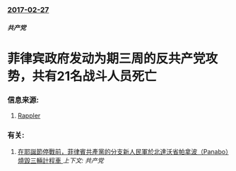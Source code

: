### [2017-02-27](/news/2017/02/27/index.md)

##### 共产党
# 菲律宾政府发动为期三周的反共产党攻势，共有21名战斗人员死亡 




### 信息来源:

1. [Rappler](http://www.rappler.com/nation/162605-armed-forces-philippines-new-peoples-army-operations-after-peace-talks)

### 有关:

1. [ 在耶誕節停戰前，菲律賓共產黨的分支新人民軍於北達沃省帕拿波（Panabo）燒毀三輛計程車 ](/news/2013/12/24/在耶誕節停戰前-菲律賓共產黨的分支新人民軍於北達沃省帕拿波-Panabo-燒毀三輛計程車.md) _上下文: 共产党_
